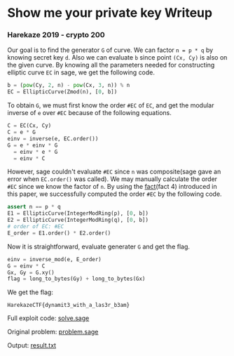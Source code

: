 # Show me your private key Writeup

### Harekaze 2019 - crypto 200

Our goal is to find the generator `G` of curve. We can factor `n = p * q` by knowing secret key `d`. Also we can evaluate `b` since point `(Cx, Cy)` is also on the given curve. By knowing all the parameters needed for constructing elliptic curve `EC` in sage, we get the following code.

``` python
b = (pow(Cy, 2, n) - pow(Cx, 3, n)) % n
EC = EllipticCurve(Zmod(n), [0, b])
```

To obtain `G`, we must first know the order `#EC` of `EC`, and get the modular inverse of `e` over `#EC` because of the following equations.

``` python
C = EC(Cx, Cy)
C = e * G
einv = inverse(e, EC.order())
G = e * einv * G
  = einv * e * G
  = einv * C
```

However, sage couldn't evaluate `#EC` since `n` was composite(sage gave an error when `EC.order()` was called). We may manually calculate the order `#EC` since we know the factor of `n`. By using the [fact](https://link.springer.com/content/pdf/10.1007%2FBFb0054116.pdf)(fact 4) introduced in this paper, we successfully computed the order `#EC` by the following code.

``` python
assert n == p * q
E1 = EllipticCurve(IntegerModRing(p), [0, b])
E2 = EllipticCurve(IntegerModRing(q), [0, b])
# order of EC: #EC
E_order = E1.order() * E2.order()
```

Now it is straightforward, evaluate generater `G` and get the flag.

``` python
einv = inverse_mod(e, E_order)
G = einv * C
Gx, Gy = G.xy()
flag = long_to_bytes(Gy) + long_to_bytes(Gx)
```

We get the flag:

```
HarekazeCTF{dynamit3_with_a_las3r_b3am}
```

Full exploit code: [solve.sage](solve.sage)

Original problem: [problem.sage](problem.sage)

Output: [result.txt](result.txt)